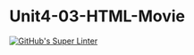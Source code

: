# Unit4-03-HTML-Movie
[![GitHub's Super Linter](https://github.com/ICS20-Programming-Angelo-Pintilie/Unit4-03-HTML-Movie/workflows/GitHub's%20Super%20Linter/badge.svg)](https://github.com/ICS20-Programming-Angelo-Pintilie/Unit4-03-HTML-Movie/actions)